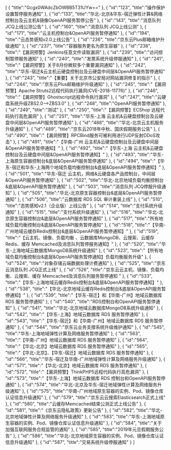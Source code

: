 [
	{
		"title":"Gcgx0WAdcZbOWBB5T31UYw=="
	},
	{
		"id":"123",
		"title":"操作保护设置暂停服务通知"
	},
	{
		"id":"133",
		"title":"华北-北京&华东-宿迁弹性计算&网络控制台及云主机&镜像OpenAPI服务暂停公告"
	},
	{
		"id":"143",
		"title":"消息队列 JCQ上线公测公告"
	},
	{
		"id":"160",
		"title":"消息队列 JCQ上线公测"
	},
	{
		"id":"171",
		"title":"云主机控制台&OpenAPI服务暂停通知"
	},
	{
		"id":"194",
		"title":"云态势感知v2.0上线公告"
	},
	{
		"id":"236",
		"title":"京东云Plus邮箱维护升级通知"
	},
	{
		"id":"237",
		"title":"容器服务更名为原生容器"
	},
	{
		"id":"238",
		"title":"【漏洞预警】Jenkins任意文件读取漏洞"
	},
	{
		"id":"239",
		"title":"访问控制暂停服务通知"
	},
	{
		"id":"240",
		"title":"发票系统升级停服通知"
	},
	{
		"id":"241",
		"title":"【漏洞预警】关于8月份微软多个重要漏洞通知"
	},
	{
		"id":"242",
		"title":"华东-宿迁&云主机云硬盘控制台及云硬盘中间层&OpenAPI服务暂停通知"
	},
	{
		"id":"243",
		"title":"【重要】关于北京市公安局对网站漏洞修复的指示"
	},
	{
		"id":"244",
		"title":"京东云Plus邮箱维护升级通知"
	},
	{
		"id":"245",
		"title":"【漏洞预警】Apache Struts2远程代码执行漏洞(CVE-2018-11776)"
	},
	{
		"id":"246",
		"title":"【漏洞预警】Ghostscript远程命令执行漏洞"
	},
	{
		"id":"247",
		"title":"云硬盘系统升级ZBS2.0-->ZBS3.0"
	},
	{
		"id":"248",
		"title":"OpenAPI服务暂停通知"
	},
	{
		"id":"249",
		"title":"测试"
	},
	{
		"id":"250",
		"title":"【漏洞预警】ECShop 远程代码执行高危漏洞"
	},
	{
		"id":"251",
		"title":"华东-上海 云主机&云硬盘控制台及云硬盘中间层&OpenAPI服务暂停通知"
	},
	{
		"id":"488",
		"title":"华北-北京云主机服务升级通知"
	},
	{
		"id":"489",
		"title":"京东云2018年中秋、国庆假期服务公告"
	},
	{
		"id":"490",
		"title":"【漏洞预警】RPCBind服务可被利用进行UDP反射DDoS攻击"
	},
	{
		"id":"491",
		"title":"【华南-广州 云主机&云硬盘控制台及云硬盘中间层&OpenAPI服务暂停通知】"
	},
	{
		"id":"492",
		"title":"【华东-上海 云主机&云硬盘控制台及云硬盘中间层&OpenAPI服务暂停通知】"
	},
	{
		"id":"493",
		"title":"华东-上海原生容器控制台&底层&OpenAPI服务暂停通知"
	},
	{
		"id":"494",
		"title":"【华东-宿迁和华东-上海两个地域负载均衡控制台&底层&OpenAPI服务暂停通知】"
	},
	{
		"id":"501",
		"title":"华东-宿迁 云主机，网络&云硬盘各产品控制台，中间层&OpenAPI服务暂停通知"
	},
	{
		"id":"502",
		"title":"华北-北京地域负载均衡控制台&底层&OpenAPI服务暂停通知"
	},
	{
		"id":"503",
		"title":"消息队列 JCQ停服升级通知"
	},
	{
		"id":"505",
		"title":"华北-北京原生容器控制台&底层&OpenAPI服务暂停通知"
	},
	{
		"id":"506",
		"title":"云数据库 RDS SQL 审计重装上线"
	},
	{
		"id":"510",
		"title":"态势感知v2.1（企业版）上线公告"
	},
	{
		"id":"514",
		"title":"支付系统升级通知"
	},
	{
		"id":"515",
		"title":"支付系统升级通知"
	},
	{
		"id":"516",
		"title":"华北-北京原生容器控制台&底层&OpenAPI服务暂停通知"
	},
	{
		"id":"517",
		"title":"所有地域负载均衡控制台&底层&OpenAPI服务暂停通知"
	},
	{
		"id":"518",
		"title":"【华南-广州地域云缓存Redis控制台&底层&OpenAPI服务暂停通知】"
	},
	{
		"id":"519",
		"title":"【云主机、镜像、负载均衡 、云数据库MongoDB、云搜索、云缓存Redis、缓存 Memcached及消息队列暂停服务通知】"
	},
	{
		"id":"520",
		"title":"华东-上海地域云数据库MongoDB系统升级通知"
	},
	{
		"id":"523",
		"title":"【所有地域负载均衡控制台&底层&OpenAPI服务暂停通知】负载均衡服务升级"
	},
	{
		"id":"524",
		"title":"对象存储云端数据处理计费通知"
	},
	{
		"id":"525",
		"title":"京东云消息队列 JCQ正式上线"
	},
	{
		"id":"526",
		"title":"京东云云主机、镜像、负载均衡、云搜索、缓存 Memcached及消息队列服务暂停通知 "
	},
	{
		"id":"533",
		"title":"【华东-上海地域云缓存Redis控制台&底层&OpenAPI服务暂停通知】"
	},
	{
		"id":"538",
		"title":"【华北-北京地域云缓存Redis控制台&底层&OpenAPI服务暂停通知】"
	},
	{
		"id":"539",
		"title":"【华东-宿迁】和【华南-广州】地域云数据库 RDS 服务暂停通知"
	},
	{
		"id":"540",
		"title":"RDS控制台和OpenAPI服务暂停通知"
	},
	{
		"id":"541",
		"title":"华北-北京地域云数据库MongoDB系统升级通知"
	},
	{
		"id":"542",
		"title":"【华东-上海】地域云数据库 RDS 服务暂停通知"
	},
	{
		"id":"543",
		"title":"【华东-宿迁】和【华南-广州】地域云数据库 RDS 服务暂停通知"
	},
	{
		"id":"544",
		"title":"京东云业务支撑系统升级维护通知"
	},
	{
		"id":"545",
		"title":"华东-上海地域弹性计算及网络服务暂停通知"
	},
	{
		"id":"563",
		"title":"【华南-广州】地域云数据库 RDS 服务暂停通知"
	},
	{
		"id":"564",
		"title":"【华北-北京】地域云数据库 RDS 服务暂停通知"
	},
	{
		"id":"565",
		"title":"【华北-北京】、【华东-宿迁】地域云数据库 RDS 服务暂停通知"
	},
	{
		"id":"566",
		"title":"华东-宿迁及华南-广州地域弹性计算及网络服务升级通知"
	},
	{
		"id":"571",
		"title":"【华北-北京】地域云数据库 RDS 服务暂停通知"
	},
	{
		"id":"572",
		"title":"【漏洞预警】ThinkPHP5远程代码执行高危漏洞"
	},
	{
		"id":"573",
		"title":"【华东-上海】地域云数据库 RDS 控制台和OpenAPI服务暂停通知"
	},
	{
		"id":"574",
		"title":"华北-北京及华东-宿迁地域弹性计算及网络服务升级通知"
	},
	{
		"id":"575",
		"title":"华南-广州地域原生容器的实例、Pod、镜像仓库认证信息升级通知"
	},
	{
		"id":"579",
		"title":"京东云云搜索Elasticsearch正式上线"
	},
	{
		"id":"580",
		"title":"云缓存Memcached结束公测正式上线公告"
	},
	{
		"id":"581",
		"title":"《京东云隐私政策》更新公告"
	},
	{
		"id":"582",
		"title":"华北-北京地域弹性计算及网络服务升级通知"
	},
	{
		"id":"583",
		"title":"华东-上海地域原生容器的实例、Pod、镜像仓库认证信息升级通知"
	},
	{
		"id":"584",
		"title":"关于加强互联网服务合规监管的通知"
	},
	{
		"id":"585",
		"title":"2019年元旦假期服务公告"
	},
	{
		"id":"586",
		"title":"华北-北京地域原生容器的实例、Pod、镜像仓库认证信息升级通知"
	},
	{
		"id":"587",
		"title":"交易系统升级停服通知"
	}
]